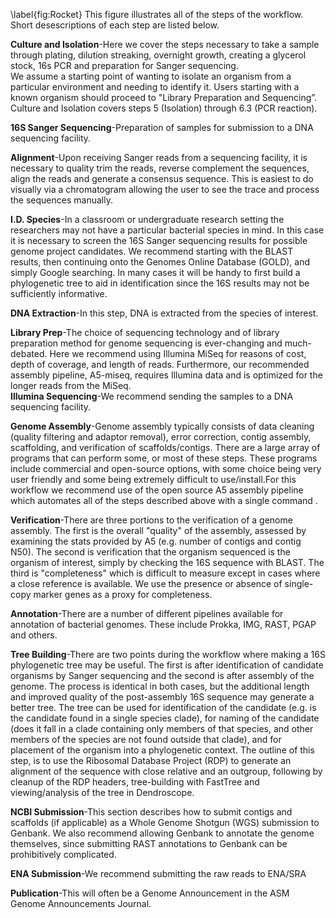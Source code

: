 \label{fig:Rocket} This figure illustrates all of the steps of the workflow. Short desescriptions of each step are listed below.

**Culture and Isolation**-Here we cover the steps necessary to take a sample through plating, dilution streaking, overnight growth, creating a glycerol stock, 16s PCR and preparation for Sanger sequencing.    
We assume a starting point of wanting to isolate an organism from a particular environment and needing to identify it.  Users starting with a known organism should proceed to "Library Preparation and Sequencing”.
Culture and Isolation covers steps 5 (Isolation) through 6.3 (PCR reaction).

**16S Sanger Sequencing**-Preparation of samples for submission to a DNA sequencing facility.

**Alignment**-Upon receiving Sanger reads from a sequencing facility, it is necessary to quality trim the reads, reverse complement the sequences, align the reads and generate a consensus sequence. This is easiest to do visually via a chromatogram allowing the user to see the trace and process the sequences manually.

**I.D. Species**-In a classroom or undergraduate research setting the researchers may not have a particular bacterial species in mind.  In this case it is necessary to screen the 16S Sanger sequencing results for possible genome project candidates.   We recommend starting with the BLAST results, then continuing onto the Genomes Online Database (GOLD), and simply Google searching.   In many cases it will be handy to first build a phylogenetic tree to aid in identification since the 16S results may not be sufficiently informative.

**DNA Extraction**-In this step, DNA is extracted from the species of interest.

**Library Prep**-The choice of sequencing technology and of library preparation method for genome sequencing is ever-changing and much-debated.   Here we recommend using Illumina MiSeq for reasons of cost, depth of coverage, and length of reads.   Furthermore, our recommended assembly pipeline, A5-miseq, requires Illumina data and is optimized for the longer reads from the MiSeq.   
**Illumina Sequencing**-We recommend sending the samples to a DNA sequencing facility.

**Genome Assembly**-Genome assembly typically consists of data cleaning (quality filtering and adaptor removal), error correction, contig assembly, scaffolding, and verification of scaffolds/contigs.  There are a large array of programs that can perform some, or most of these steps.  These programs include commercial and open-source options, with some choice being very user friendly and some being extremely difficult to use/install.For this workflow we recommend use of the open source A5 assembly pipeline which automates all of the steps described above with a single command . 

**Verification**-There are three portions to the verification of a genome assembly.  The first is the overall "quality" of the assembly, assessed by examining the stats provided by A5 (e.g. number of contigs and contig N50).  The second is verification that the organism sequenced is the organism of interest, simply by checking the 16S sequence with BLAST.  The third is "completeness" which is difficult to measure except in cases where a close reference is available.  We use the presence or absence of single-copy marker genes as a proxy for completeness. 

**Annotation**-There are a number of different pipelines available for annotation of bacterial genomes.  These include Prokka, IMG, RAST, PGAP and others.

**Tree Building**-There are two points during the workflow where making a 16S phylogenetic tree may be useful.  The first is after identification of candidate organisms by Sanger sequencing and the second is after assembly of the genome.   The process is identical in both cases, but the additional length and improved quality of the post-assembly 16S sequence may generate a better tree.  The tree can be used for identification of the candidate (e.g. is the candidate found in a single species clade), for naming of the candidate (does it fall in a clade containing only members of that species, and other members of the species are not found outside that clade), and for placement of the organism into a phylogenetic context.
The outline of this step, is to use the Ribosomal Database Project (RDP) to generate an alignment of the sequence with close relative and an outgroup, following by cleanup of the RDP headers, tree-building with FastTree and viewing/analysis of the tree in Dendroscope.

**NCBI Submission**-This section describes how to submit contigs and scaffolds (if applicable) as a Whole Genome Shotgun (WGS) submission to Genbank.  We also recommend allowing Genbank to annotate the genome themselves, since submitting RAST annotations to Genbank can be prohibitively complicated.

**ENA Submission**-We recommend submitting the raw reads to ENA/SRA

**Publication**-This will often be a Genome Announcement in the ASM Genome Announcements Journal.
